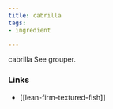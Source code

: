 ```yaml
---
title: cabrilla
tags:
- ingredient

---
```

cabrilla See grouper.

### Links

* [[lean-firm-textured-fish]]
